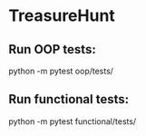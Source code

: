 # TreasureHunt
## Run OOP tests:
python -m pytest oop/tests/

## Run functional tests:
python -m pytest functional/tests/
